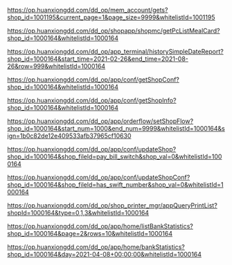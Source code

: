<!--
 * @Author: sunj
 * @Date: 2021-09-26 14:43:44
 * @LastEditors: sunj
 * @LastEditTime: 2021-09-26 18:51:52
 * @FilePath: /dish_crawler/易点拉面/README.md
-->


<!-- 导出会员储值列表 -->
https://op.huanxiongdd.com/dd_op/mem_account/gets?shop_id=1001195&current_page=1&page_size=9999&whitelistId=1001195


<!-- 获取优惠信息-->
https://op.huanxiongdd.com/dd_op/shopapp/shopmc/getPcListMealCard?shop_id=1000164&whitelistId=1000164

<!-- 获取历史营销记录 -->
https://op.huanxiongdd.com/dd_op/app_terminal/historySimpleDateReport?shop_id=1000164&start_time=2021-02-26&end_time=2021-08-26&row=999&whitelistId=1000164

<!-- 获取店铺配置 -->
https://op.huanxiongdd.com/dd_op/app/conf/getShopConf?shop_id=1000164&whitelistId=1000164

<!--获取店铺信息-->
https://op.huanxiongdd.com/dd_op/app/conf/getShopInfo?shop_id=1000164&whitelistId=1000164


<!-- 设置取餐号 -->
https://op.huanxiongdd.com/dd_op/app/orderflow/setShopFlow?shop_id=1000164&start_num=1000&end_num=9999&whitelistId=1000164&sign=1b0c82de12e409533afb37965cf10630


<!-- 业务配置 -->
https://op.huanxiongdd.com/dd_op/app/conf/updateShop?shop_id=1000164&shop_fileld=pay_bill_switch&shop_val=0&whitelistId=1000164


https://op.huanxiongdd.com/dd_op/app/conf/updateShopConf?shop_id=1000164&shop_fileld=has_swift_number&shop_val=0&whitelistId=1000164
<!--  -->

<!-- 管理打印机 -->
https://op.huanxiongdd.com/dd_op/shop_printer_mgr/appQueryPrintList?shopId=1000164&type=0,1,3&whitelistId=1000164


<!-- 银行卡对账查询 -->
https://op.huanxiongdd.com/dd_op/app/home/listBankStatistics?shop_id=1000164&page=2&rows=10&whitelistId=1000164

<!-- yinhangka对账详情 -->
https://op.huanxiongdd.com/dd_op/app/home/bankStatistics?shop_id=1000164&day=2021-04-08+00:00:00&whitelistId=1000164